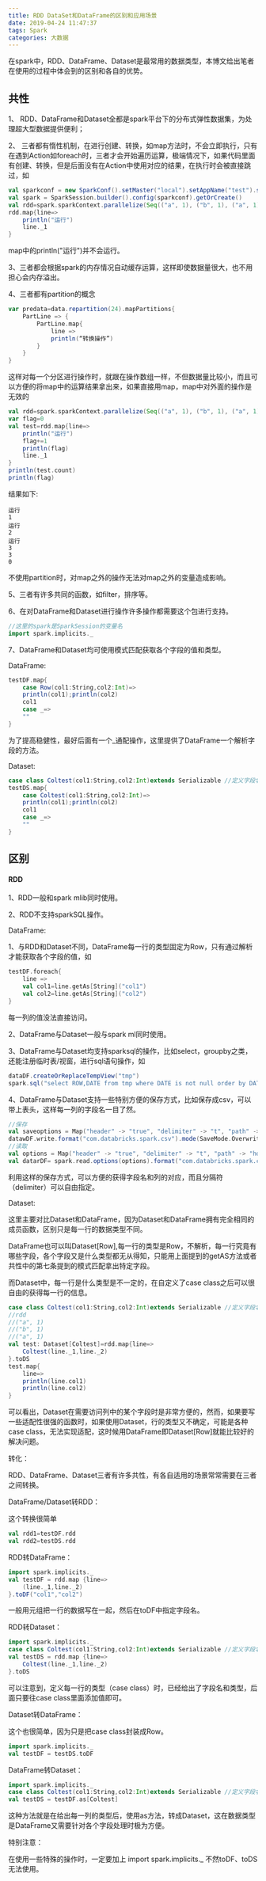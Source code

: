 ```yaml
---
title: RDD DataSet和DataFrame的区别和应用场景
date: 2019-04-24 11:47:37
tags: Spark
categories: 大数据
---
```


在spark中，RDD、DataFrame、Dataset是最常用的数据类型，本博文给出笔者在使用的过程中体会到的区别和各自的优势。

## 共性

1、 RDD、DataFrame和Dataset全都是spark平台下的分布式弹性数据集，为处理超大型数据提供便利；

2、 三者都有惰性机制，在进行创建、转换，如map方法时，不会立即执行，只有在遇到Action如foreach时，三者才会开始遍历运算，极端情况下，如果代码里面有创建、转换，但是后面没有在Action中使用对应的结果，在执行时会被直接跳过，如

```scala
val sparkconf = new SparkConf().setMaster("local").setAppName("test").set("spark.port.maxRetries","1000")
val spark = SparkSession.builder().config(sparkconf).getOrCreate()
val rdd=spark.sparkContext.parallelize(Seq(("a", 1), ("b", 1), ("a", 1)))
rdd.map{line=>
    println("运行")
    line._1
}
```

map中的println("运行")并不会运行。

3、三者都会根据spark的内存情况自动缓存运算，这样即使数据量很大，也不用担心会内存溢出。

4、三者都有partition的概念

```scala
var predata=data.repartition(24).mapPartitions{
    PartLine => {
        PartLine.map{
            line =>
            println(“转换操作”)
        }
    }
}
```

这样对每一个分区进行操作时，就跟在操作数组一样，不但数据量比较小，而且可以方便的将map中的运算结果拿出来，如果直接用map，map中对外面的操作是无效的

```scala
val rdd=spark.sparkContext.parallelize(Seq(("a", 1), ("b", 1), ("a", 1)))
var flag=0
val test=rdd.map{line=>
    println("运行")
    flag+=1
    println(flag)
    line._1
}
println(test.count)
println(flag)
```

结果如下:
```
运行
1
运行
2
运行
3
3
0
```

不使用partition时，对map之外的操作无法对map之外的变量造成影响。

5、三者有许多共同的函数，如filter，排序等。

6、在对DataFrame和Dataset进行操作许多操作都需要这个包进行支持。

```scala
//这里的spark是SparkSession的变量名
import spark.implicits._
```

7、DataFrame和Dataset均可使用模式匹配获取各个字段的值和类型。

DataFrame:

```scala
testDF.map{
    case Row(col1:String,col2:Int)=>
    println(col1);println(col2)
    col1
    case _=>
    ""
}
```

为了提高稳健性，最好后面有一个_通配操作，这里提供了DataFrame一个解析字段的方法。

Dataset:

```scala
case class Coltest(col1:String,col2:Int)extends Serializable //定义字段名和类型
testDS.map{
    case Coltest(col1:String,col2:Int)=>
    println(col1);println(col2)
    col1
    case _=>
    ""
}
```

## 区别

#### RDD

1、RDD一般和spark mlib同时使用。

2、RDD不支持sparkSQL操作。

DataFrame:

1、与RDD和Dataset不同，DataFrame每一行的类型固定为Row，只有通过解析才能获取各个字段的值，如

```scala
testDF.foreach{
    line =>
    val col1=line.getAs[String]("col1")
    val col2=line.getAs[String]("col2")
}
```

每一列的值没法直接访问。

2、DataFrame与Dataset一般与spark ml同时使用。

3、DataFrame与Dataset均支持sparksql的操作，比如select，groupby之类，还能注册临时表/视窗，进行sql语句操作，如

```scala
dataDF.createOrReplaceTempView("tmp")
spark.sql("select ROW,DATE from tmp where DATE is not null order by DATE").show(100,false)
```

4、DataFrame与Dataset支持一些特别方便的保存方式，比如保存成csv，可以带上表头，这样每一列的字段名一目了然。

```scala
//保存
val saveoptions = Map("header" -> "true", "delimiter" -> "t", "path" -> "hdfs://172.xx.xx.xx:9000/test")
datawDF.write.format("com.databricks.spark.csv").mode(SaveMode.Overwrite).options(saveoptions).save()
//读取
val options = Map("header" -> "true", "delimiter" -> "t", "path" -> "hdfs://172.xx.xx.xx:9000/test")
val datarDF= spark.read.options(options).format("com.databricks.spark.csv").load()
```

利用这样的保存方式，可以方便的获得字段名和列的对应，而且分隔符（delimiter）可以自由指定。

Dataset:

这里主要对比Dataset和DataFrame，因为Dataset和DataFrame拥有完全相同的成员函数，区别只是每一行的数据类型不同。

DataFrame也可以叫Dataset[Row],每一行的类型是Row，不解析，每一行究竟有哪些字段，各个字段又是什么类型都无从得知，只能用上面提到的getAS方法或者共性中的第七条提到的模式匹配拿出特定字段。

而Dataset中，每一行是什么类型是不一定的，在自定义了case class之后可以很自由的获得每一行的信息。

```scala
case class Coltest(col1:String,col2:Int)extends Serializable //定义字段名和类型
//rdd
//("a", 1)
//("b", 1)
//("a", 1)
val test: Dataset[Coltest]=rdd.map{line=>
    Coltest(line._1,line._2)
}.toDS
test.map{
    line=>
    println(line.col1)
    println(line.col2)
}
```

可以看出，Dataset在需要访问列中的某个字段时是非常方便的，然而，如果要写一些适配性很强的函数时，如果使用Dataset，行的类型又不确定，可能是各种case class，无法实现适配，这时候用DataFrame即Dataset[Row]就能比较好的解决问题。

转化：

RDD、DataFrame、Dataset三者有许多共性，有各自适用的场景常常需要在三者之间转换。

DataFrame/Dataset转RDD：

这个转换很简单

```scala
val rdd1=testDF.rdd
val rdd2=testDS.rdd
```

RDD转DataFrame：

```scala
import spark.implicits._
val testDF = rdd.map {line=>
    (line._1,line._2)
}.toDF("col1","col2")
```

一般用元组把一行的数据写在一起，然后在toDF中指定字段名。

RDD转Dataset：

```scala
import spark.implicits._
case class Coltest(col1:String,col2:Int)extends Serializable //定义字段名和类型
val testDS = rdd.map {line=>
    Coltest(line._1,line._2)
}.toDS
```

可以注意到，定义每一行的类型（case class）时，已经给出了字段名和类型，后面只要往case class里面添加值即可。

Dataset转DataFrame：

这个也很简单，因为只是把case class封装成Row。

```scala
import spark.implicits._
val testDF = testDS.toDF
```

DataFrame转Dataset：

```scala
import spark.implicits._
case class Coltest(col1:String,col2:Int)extends Serializable //定义字段名和类型
val testDS = testDF.as[Coltest]
```

这种方法就是在给出每一列的类型后，使用as方法，转成Dataset，这在数据类型是DataFrame又需要针对各个字段处理时极为方便。

特别注意：

在使用一些特殊的操作时，一定要加上 import spark.implicits._ 不然toDF、toDS无法使用。